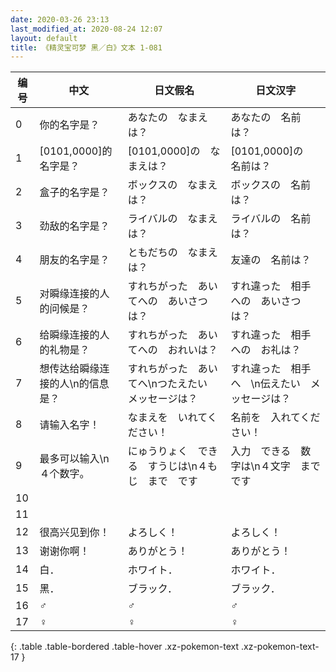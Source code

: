 ```yaml
---
date: 2020-03-26 23:13
last_modified_at: 2020-08-24 12:07
layout: default
title: 《精灵宝可梦 黑／白》文本 1-081
---
```

| 编号 | 中文 | 日文假名 | 日文汉字 |
| ---- | ---- | ---- | --- |
| 0 | 你的名字是？ | あなたの　なまえは？ | あなたの　名前は？ |
| 1 | [0101,0000]的名字是？ | [0101,0000]の　なまえは？ | [0101,0000]の　名前は？ |
| 2 | 盒子的名字是？ | ボックスの　なまえは？ | ボックスの　名前は？ |
| 3 | 劲敌的名字是？ | ライバルの　なまえは？ | ライバルの　名前は？ |
| 4 | 朋友的名字是？ | ともだちの　なまえは？ | 友達の　名前は？ |
| 5 | 对瞬缘连接的人的问候是？ | すれちがった　あいてへの　あいさつは？ | すれ違った　相手への　あいさつは？ |
| 6 | 给瞬缘连接的人的礼物是？ | すれちがった　あいてへの　おれいは？ | すれ違った　相手への　お礼は？ |
| 7 | 想传达给瞬缘连接的人\n的信息是？ | すれちがった　あいてへ\nつたえたい　メッセージは？ | すれ違った　相手へ　\n伝えたい　メッセージは？ |
| 8 | 请输入名字！ | なまえを　いれてください！ | 名前を　入れてください！ |
| 9 | 最多可以输入\n４个数字。 | にゅうりょく　できる　すうじは\n４もじ　まで　です | 入力　できる　数字は\n４文字　まで　です |
| 10 | 　 | 　 | 　 |
| 11 | 　 | 　 | 　 |
| 12 | 很高兴见到你！ | よろしく！ | よろしく！ |
| 13 | 谢谢你啊！ | ありがとう！ | ありがとう！ |
| 14 | 白． | ホワイト． | ホワイト． |
| 15 | 黑． | ブラック． | ブラック． |
| 16 | ♂ | ♂ | ♂ |
| 17 | ♀ | ♀ | ♀ |
{: .table .table-bordered .table-hover .xz-pokemon-text .xz-pokemon-text-17 }
